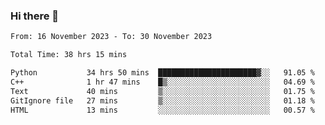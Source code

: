 ### Hi there 👋

<!--
**floyiac/floyiac** is a ✨ _special_ ✨ repository because its `README.md` (this file) appears on your GitHub profile.

Here are some ideas to get you started:

- 🔭 I’m currently working on ...
- 🌱 I’m currently learning ...
- 👯 I’m looking to collaborate on ...
- 🤔 I’m looking for help with ...
- 💬 Ask me about ...
- 📫 How to reach me: ...
- 😄 Pronouns: ...
- ⚡ Fun fact: ...
-->

<!--START_SECTION:waka-->

```txt
From: 16 November 2023 - To: 30 November 2023

Total Time: 38 hrs 15 mins

Python           34 hrs 50 mins  ██████████████████████▓░░   91.05 %
C++              1 hr 47 mins    █▒░░░░░░░░░░░░░░░░░░░░░░░   04.69 %
Text             40 mins         ▒░░░░░░░░░░░░░░░░░░░░░░░░   01.75 %
GitIgnore file   27 mins         ▒░░░░░░░░░░░░░░░░░░░░░░░░   01.18 %
HTML             13 mins         ░░░░░░░░░░░░░░░░░░░░░░░░░   00.57 %
```

<!--END_SECTION:waka-->
